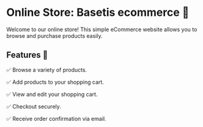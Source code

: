 # Online Store: Basetis ecommerce 🛒

Welcome to our online store! This simple eCommerce website allows you to browse and
purchase products easily.

## Features :rocket:
:white_check_mark: Browse a variety of products.

:white_check_mark: Add products to your shopping cart.

:white_check_mark: View and edit your shopping cart.

:white_check_mark: Checkout securely.

:white_check_mark: Receive order confirmation via email.
